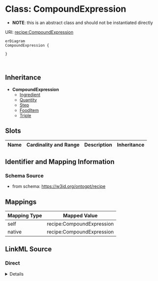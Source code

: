 

# Class: CompoundExpression


* __NOTE__: this is an abstract class and should not be instantiated directly


URI: [recipe:CompoundExpression](http://w3id.org/ontogpt/recipe/CompoundExpression)



```mermaid
erDiagram
CompoundExpression {

}



```




## Inheritance
* **CompoundExpression**
    * [Ingredient](Ingredient.md)
    * [Quantity](Quantity.md)
    * [Step](Step.md)
    * [FoodItem](FoodItem.md)
    * [Triple](Triple.md)



## Slots

| Name | Cardinality and Range | Description | Inheritance |
| ---  | --- | --- | --- |









## Identifier and Mapping Information







### Schema Source


* from schema: https://w3id.org/ontogpt/recipe





## Mappings

| Mapping Type | Mapped Value |
| ---  | ---  |
| self | recipe:CompoundExpression |
| native | recipe:CompoundExpression |





## LinkML Source

<!-- TODO: investigate https://stackoverflow.com/questions/37606292/how-to-create-tabbed-code-blocks-in-mkdocs-or-sphinx -->

### Direct

<details>
```yaml
name: CompoundExpression
from_schema: https://w3id.org/ontogpt/recipe
abstract: true

```
</details>

### Induced

<details>
```yaml
name: CompoundExpression
from_schema: https://w3id.org/ontogpt/recipe
abstract: true

```
</details>
